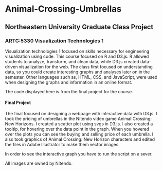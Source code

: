 # Animal-Crossing-Umbrellas

## Northeastern University Graduate Class Project 
### ARTG:5330 Visualization Technologies 1 

Visualization technologies 1 focused on skills necessary for engineering visualization using code. This course focused on R and D3.js. R allowed students to analyze, transform, and clean data, while D3.js created data-driven visualization for the web. The class first focused on understanding data, so you could create interesting graphs and analyses later on in the semester. Other languages such as, HTML, CSS, and JavaScript, were used when designing the graphs and information in an online format. 

The code displayed here is from the final project for the course.

#### Final Project 

The final focused on designing a webpage with interactive data with D3.js. I took the pricing of umbrellas in the Nitendo video game Animal Crossing: New Horizons. I created a scatter plot using svgs in D3.js. I also created a tooltip, for hovering over the data point in the graph. When you hovered over the plots you can see the buying and selling price of each umbrella. I also took graphics of Animal Crossing: New Horizon characters and edited the files in Adobe Illustrator to make them vector images. 

In order to see the interactive graph you have to run the script on a sever. 

All images are owned by Nitendo.
